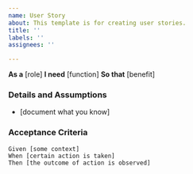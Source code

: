 ```yaml
---
name: User Story
about: This template is for creating user stories.
title: ''
labels: ''
assignees: ''

---
```


**As a** [role]
**I need** [function] 
**So that** [benefit] 

### Details and Assumptions
* [document what you know]

### Acceptance Criteria

```gherkin
Given [some context]
When [certain action is taken]
Then [the outcome of action is observed]
